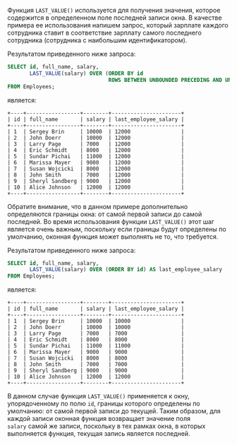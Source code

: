 Функция `LAST_VALUE()` используется для получения значения, которое содержится в определенном поле последней записи окна. В качестве примера ее использования напишем запрос, который зарплате каждого сотрудника ставит в соответствие зарплату самого последнего сотрудника (сотрудника с наибольшим идентификатором).

Результатом приведенного ниже запроса:

```sql
SELECT id, full_name, salary,
       LAST_VALUE(salary) OVER (ORDER BY id
                                ROWS BETWEEN UNBOUNDED PRECEDING AND UNBOUNDED FOLLOWING) AS last_employee_salary
FROM Employees;
```

является:

```no-highlight
+----+-----------------+--------+----------------------+
| id | full_name       | salary | last_employee_salary |
+----+-----------------+--------+----------------------+
| 1  | Sergey Brin     | 10000  | 12000                |
| 2  | John Doerr      | 10000  | 12000                |
| 3  | Larry Page      | 7000   | 12000                |
| 4  | Eric Schmidt    | 8000   | 12000                |
| 5  | Sundar Pichai   | 11000  | 12000                |
| 6  | Marissa Mayer   | 9000   | 12000                |
| 7  | Susan Wojcicki  | 8000   | 12000                |
| 8  | John Smith      | 7000   | 12000                |
| 9  | Sheryl Sandberg | 9000   | 12000                |
| 10 | Alice Johnson   | 12000  | 12000                |
+----+-----------------+--------+----------------------+
```

Обратите внимание, что в данном примере дополнительно определяются границы окна: от самой первой записи до самой последней. Во время использования функции `LAST_VALUE()` этот шаг является очень важным, поскольку если границы будут определены по умолчанию, оконная функция может выполнять не то, что требуется.

Результатом приведенного ниже запроса:

```sql
SELECT id, full_name, salary,
       LAST_VALUE(salary) OVER (ORDER BY id) AS last_employee_salary
FROM Employees;
```

является:

```no-highlight
+----+-----------------+--------+----------------------+
| id | full_name       | salary | last_employee_salary |
+----+-----------------+--------+----------------------+
| 1  | Sergey Brin     | 10000  | 10000                |
| 2  | John Doerr      | 10000  | 10000                |
| 3  | Larry Page      | 7000   | 7000                 |
| 4  | Eric Schmidt    | 8000   | 8000                 |
| 5  | Sundar Pichai   | 11000  | 11000                |
| 6  | Marissa Mayer   | 9000   | 9000                 |
| 7  | Susan Wojcicki  | 8000   | 8000                 |
| 8  | John Smith      | 7000   | 7000                 |
| 9  | Sheryl Sandberg | 9000   | 9000                 |
| 10 | Alice Johnson   | 12000  | 12000                |
+----+-----------------+--------+----------------------+
```

В данном случае функция `LAST_VALUE()` применяется к окну, упорядоченному по полю `id`, границы которого определены по умолчанию: от самой первой записи до текущей. Таким образом, для каждой записи оконная функция возвращает значение поля `salary` самой же записи, поскольку в тех рамках окна, в которых выполняется функция, текущая запись является последней.